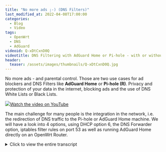 ```yaml
---
title: "No more ads ;-) (DNS Filters)"
last_modified_at: 2022-04-08T17:00:00
categories:
  - Blog
  - Video
tags:
  - OpenWrt
  - DNS
  - AdGuard
videoid: Q-xDtCxnD0Q
videotitle: DNS Filtering with AdGuard Home or Pi-hole - with or without OpenWrt
header:
  teaser: /assets/images/thumbnails/Q-xDtCxnD0Q.jpg
---
```


No more ads - and parental control. Those are two use cases for ad blockers and DNS Filters like **AdGuard Home** or **Pi-hole (R)**. Privacy and protection of your data in the internet, blocking ads and the use of DNS White Lists or Black Lists. 

<a href="https://www.youtube.com/watch?v={{page.videoid}}"><img src="/assets/images/thumbnails/{{page.videoid}}.jpg">Watch the video on YouTube</a>

The main challenge for many people is the integration in the network, i.e. the redirection of DNS traffic to the Pi-hole or AdGuard Home machine. We will have a look into 4 options, using DHCP option 6, the DNS Forwarder option, iptables filter rules on port 53 as well as running AdGuard Home directly on an OpenWrt Router.



<details>
	<summary>Click to view the entire transcript</summary>

Hey guys, many thanks for tuning in. Here’s the breakdown of this episode in case you want to skip or fast forward. You can use the video chapters for this. Many thanks.Today we’re going to talk about DNS filtering. And – guys – we will not so much look into how to install or configure PiHole or adguard home – there’s many videos about this – What most people seem to struggle with is rather how to integrate in their networks and where to redirect IP traffic for DNS filtering. We’re going to focus on those. There are many ways to do that.

But first - why would we want to filter DNS? I can mainly see two use cases for this – the first one is removing or at least reducing ads, trackers and cookies. So comfort and privacy really. And the second use case is parental control.

How does that all work? When we browse to a web site like let’s say speedtest.net, then the browser would first query a DNS server (DNS is short for Domain name system) in order to find out what IP address speedtest.net has. It’s kind of like looking up a phone number in a phone book. You know the name and the city of the person you want to call and you can look up the phone number and then dial it. DNS does pretty much the same with IP addresses. Once the browser knows the IP address, it can then make an http or https request to that address and gets back an html document. Inside that document there are usually many other references to other sites or elements, such as text or pictures. But – at the same time – and that concerns the first use case – there are also commercial ad sites embedded. Your browser does the same with every single element in that page, looks it up in DNS and then requests it. Not only does this take time and hence slow down the page but also the result may be that we get a totally ad-overloaded page. But that’s not all. Those sites also send you cookies that are stored in your browser and can be used to track you across the internet. So if I were to browse let’s say the web site of a hotel or airline, then that site would send me a cookie and when I later browse to another site I would then magically get ads for hotels or air line travel. If we don’t want that to happen then we would need to work with a blacklist of sites that we want to filter – those advertising sites are actually quite well known. We could filter the traffic coming from those sites let’s say with a reverse proxy and basically throw it away – or we use a clever approach which DNS filters like PiHole and adguard home are using. That is – whenever a browser does a DNS lookup of one of those blacklisted sites, then we don’t give back the real IP address of that site but rather an address where there is nothing, such as the localhost address 127.0.0.1. The result would be that all those elements – cookies, ads, trackers etc. would either not be delivered to the client or would just be shown as blank spots in the web page. The advantage of using DNS for this is that we wouldn’t request the content and then throw it away but rather never request it in the first place.

In the lights of the second use case – parental control – we would rather work with a white list. That means that if someone browses to let’s say totally-inappropriate-stuff.com (I don’t know if that site actually exists) then we could go through the white list and see if the domain is in there. If it is, OK – go ahead. And if it is not, then we could give back the IP address of a different site such as stuff-appropriate-for-your-age.com or safe-search-engine.com. Again – I don’t know if those exist. I just made them up for the sake of explanation.

So we do know a lot of stuff already. We know what DNS does. We know that we can use whitelisting for parental control or that we can use blacklisting to prevent ads and trackers. 

Cool – how can we implement such a solution technically and what are the implications? I want to show you four different ways how you can filter DNS using PiHole or adguard home or basically any other DNS filtering application. Each of these solutions has various advantages, disadvantages and implications. Let’s go through them. If you have OpenWrt then you might prefer Solutions 3 and 4. If you don’t have OpenWrt or the like then you would be limited to Solution 1 and 2.

Just quickly before we do that we need to understand how our workstation or phone or tablet actually knows which DNS server it should use. Basically there are at least two ways we can let a device know about a DNS server. The first way is that we explicitly tell it to use a specific DNS server. In Windows, Linux and MacOS you can specify that on the properties of the network connection. There is a field where you can put in an IP address of a DNS server to use, for example 8.8.8.8 if you want to use google or 1.1.1.1 if you prefer cloudflare or any IP address given to you by your provider. 

The second method to tell your device which DNS server to use is DHCP. The DHCP server (that’s usually your router) does not only automatically give out IP and gateway addresses, but there are many other options in DHCP that can be used to tell a DHCP client like my laptop or phone or tablet how to get to certain services. For example we can set the domain name or – you have guessed – the DNS server to use as an option in DHCP. On the client you would just set the DNS server to automatic and it would then honor the suggestion from the DHCP server and use the DNS server that the DHCP server has told it to use.

And that leads us to the first implementation option – announcing the DNS server over DHCP. Here’s how things work in a home network without filtering. Your router is connected to your ISP and hence the internet on the WAN side. It requests a public IP V4 and/or IPV6 address from your ISP. It also receives an announcement which DNS server to use. Let’s call it dns.provider.com. 

On the LAN side, so inside your home, your router in turn acts as a DHCP server or relay and gives out either private IPv4 addresses – very popular is the 192.168.x range - or private or public IPV6 addresses. And it also usually tells all clients that it is acting at the same time not only as the default gateway to the internet but also as the DNS server. So typically clients would go to that router – the default gateway – and query DNS. The router would then forward that request to the DNS server from the ISP and then send back the result.

This is our first option for a hook into DNS filtering. We would use DHCP to tell the client that it should not use the router as a DNS server anymore but rather a third machine – and that would be of course the Pi Hole or adguard Home server. Once we do this, a client would then still use the router as a gateway but every DNS request would go to that third machine here and from there it would either go back to the router or directly to a DNS Server in the internet. How can we implement this ?

If we have control over the router with a firmware like OpenWrt or pfsense or OPNSense or Mikrotik RouterOS then we can modify that setting for the DNS server to use. On my OpenWrt router I would go to the LAN interface, then the DHCP tab, Advanced settings and here in the DHCP options I would then add a field with option number 6 comma and then the IP address of the DNS server to use. How do I know it’s option number 6 ? Well, first it’s written here in the help text and actually I just googled for DHCP options. That yields many results with documentation on various available options. Once I click on save and apply then every client who requests an IP address would get that information and if its DNS server address is set to automatic actually use it. The IP address that I put in here would then point to a Raspberry Pi running PiHole or a container running adguard home in ProxMox for example.

But what if I don’t have OpenWrt or the like ? What if I have a consumer grade router with stock firmware? Some router firmwares actually give you the possibility to put in some of these options. Let’s check for example the TP-Link firmware. Under DHCP – DHCP settings you can see that I can put in a primary and secondary DNS address. That’s actually setting DHCP option 6.

And what if my router firmware does not allow me to set that option at all ? Well in this case I would use a separate DHCP server. Usually your router acts as the DHCP server, but it doesn’t have to. It could as well be another machine, like a container or VM or another router. So we could switch off the DHCP Server on the internet gateway, your main router, and have another machine announce DHCP. 

Whenever a DHCP client is switched on it would broadcast into the network “Hey, is there any DHCP server here? I have a DHCP Request – I want an IP address” Our router would remain silent because we switched that functionality off. The dhcp server container in turn would shout back and say “Yes, I’m here – I have a DHCP offer for you – do you want to accept it?” - The client in turn would accept and the dhcp server would acknowledge and in turn rent or lease an IP address to the client. Alongside with the corresponding options. It might say – “OK – here’s your IP address. It’s going to be 192.168.0.123 – and this is valid for let’s say 12 hours. If you need to renew that lease then come back to me with a renewal request. If you don’t need it any more then please release it so that I can give it to others. And by the way – here’s your default gateway which is 192.168.0.1 – and your DNS server is going to be the PiHole or adguard over here which has the IP address 192.168.0.99”. How can we implement this ?

On most routers you can switch off the DHCP server functionality. Like here again in the TP-Link firmware I can tick the Disable radio button under DHCP Settings. In this old D-Link firmware I would go to Network settings and untick the “Enable DHCP Server” box. Of course I would now need a separate DHCP Server that serves IP addresses in my LAN – if I don’t want to use static IP addresses. Again – that could be a raspberry Pi or even a container – like here in my example I have an LXC container running in ProxMox and I have installed the isc-dhcp software package – that’s a simple dhcp server – and webmin in order to manage it. This container can now act as a DHCP Server and tell all clients that the default gateway is the router, so for example 192.168.0.1 but that the DNS server is our PiHole or Adguard Home instance running on a Pi or in a container. You could of yourse run the DHCP Server on your Pi as well rather than in a container.

Cool – so we have seen that we may use DHCP in order to redirect DNS traffic to a separate device such as a Raspberry Pi or an LXC container running PiHole or adguard home. In order to use this we don’t really need OpenWrt or the like but it can be done with consumer grade routers running stock firmware. On the Adguard home or PiHole Server we would in turn specify the router’s address to be used as upstream dns. Now – this solution has limitations especially when your primary concern is parental control, as we don’t really enforce the use of the suggested DNS server. A client could still configure another DNS server explicitly. I mean – it probably depends on the children’s age. This option is however an easy way to achieve ad filtering. Because in this use case the users would probably be compliant as you are offering real value by freeing them from something they don’t want.  

Before we move on, we have a short CALL TO ACTION – I need you to get involved please. I’d love to hear from you if you are using DNS blockers or any other means of filtering or blocking web traffic in any way. Please do share with all of us what your use case is, how long it took you to make it happen, how you went about it and if you are satisfied with the results. Also I’d love to hear from you which software you are using – is it Pi Hole or adguard or something totally different ? Please do leave a comment on youtube. Many thanks guys.

Awesome – I promised you a couple of solutions. So let’s have a look at our second setup option here. We had seen in the chapter before that what the router does when it receives a DNS request is that it forwards the request to the ISP’s DNS server. We may again use this as a hook for DNS filtering. The idea is that we now tell the router to forward DNS requests to the Pi Hole or adguard home server rather than to the ISP’s DNS. A client would hence continue to use the Router as DNS Server and the router in turn would forward that request to the Filtering Machine rather than directly to the ISP. 

This can again be done without specific router firmware. In the TP-Link firmware I would go to Network-WAN and tick the box “Use these DNS servers” and again put in the IP address of the DNS filter machine. On the D-Link firmware this option can be reached under Setup – Manual Internet connection setup. And again here you can input a DNS server address. On OpenWrt this is done under Network – DHCP and DNS. Put the IP address of your PiHole or Adguard Home into the DNS forwardings field. On The PiHole / Adguard, we would then however need to specify a public DNS address such as 8.8.8.8 or 1.1.1.1 as the upstream DNS because if we told it to go back to the router we would start an endless loop.

The limitations of this solution are essentially the same like for the first one, that means that there is no real enforcement to use the router as a DNS server. Furthermore this solution has one big disadvantage. In the logs and statistics of your DNS filtering application you would not be able to see which client initiated the request. All requests would rather come from the router. The advantage of this solution is that the router itself would use the filtering machine as a DNS server. 

Cool. So now we have seen two options to filter DNS traffic or rather to redirect DNS traffic with a clear focus on the ads prevention and privacy use case. If your main concern is enforcement or preventing leakage then the next solution is for you.

For this solution we do either need control over the router or we need a device in front of the router that can do net filtering. In one of the next episodes I will show how to use arp spoofing  to actually redirect IP traffic to a little raspberry pi – so that’s going to be a way to enforce stuff with stock firmware for example. But here let’s focus on a solution using OpenWrt and the built in linux firewall in order to forcefully redirect all DNS traffic to a third device – even if the user had explicitely specified another DNS Server address. A user could hence NOT use any other DNS Server. DNS requests from inside the LAN would ALWAYS gou through the PiHole or adguard.From a networking perspective we can easily identify DNS traffic because it’s UDP or TCP traffic that goes to a well known port number. That’s actually port number 53 for DNS. So all we have to do is redirect traffic going to any address to destination port 53 away to the Pi or container that is filtering DNS. What we want is that anything that comes in to port 53 from any device in the lan and wants to go to any device – be it the local router or 8.8.8.8 or any other DNS server – that this traffic would be redirected to the DNS Filter which is a Pi Hole or adguard Server. The DNS Filter Server in turn should use the router as a DNS upstream and should be allowed to go through to a DNS Server in the internet. In order to implement this, we will use the OpenWrt firewall or rather iptables.

The tricky part is that we have two exceptions. We can’t just divert EVERYTHING querying port 53. The router itself is one exception because it should still be allowed to query DNS from the internet normally. The second exception to the rule is the PiHole / adguard machine because it should be allowed to query the router in turn. For this we need some help. The basic iptables installation on OpenWrt does not give us the option to distinguish between a local ip address and a non-local request. A local address in that context means the address of any interface on the router itself. A non-local address is everything outside the router. For this we need the software module iptables-mod-extra. This provides us with the addrtype module which in turn can distinguish between local and non-local addresses. You can of course install that module in LuCI under System-Software, search for iptables-mod-extra and then click on install or on the command line with opkg install iptables-mod-extra.

Unfortunately there is no possibility to add this firewall rule graphically within LuCI. We need the custom firewall rules here and type in the iptables command by hand. The rule we add is iptables in the nat table – we append a rule to the PREROUTING chain so that it gets executed before anything else and we do want to exclude the PiHole or adguard itself so we say this only triggers when the mac address of the source making the request is not equal to the PiHole/adguard mac address and also it only triggers when the address of the source is NOT a local address. As a result the rule will not trigger for the router itself and it will not trigger for the Pihole /adguard. In all other cases we do a Destination NAT to the Pihole/adguard which can then filter and if need would be relay the filtered request back to the router which would then forward it to the internet. This way local addresses would also be resolved correctly.

In a nutshell this is really only one single line that we need to add into the custom firewall rules here. BUT – we need the iptables extra module here which actually provides us with the necessary addrtype option. Actually we need two lines – one for TCP and one for UDP. In order to activate the rule we need to restart the firewall service. Either in LuCI under system/startup and then click on “Restart” next to the firewall service or in an ssh shell where we can type /etc/init.d/firewall restart. You will find the rule in the description of the video of course.

Let’s see if this works. In my Test sandbox in Proxmox here I have a client machine which in turn uses a router VM on the same Proxmox. There are also two DNS filter containers. One is using PiHole and the other one has adguard home. The firewall rule redirects to the adguard container at the moment.

I open a command line and do an nslookup to an address that is on the ad blocking list. And – surprise – I can see that the redirect is working, but my client does not accept the response. It says that the reply is expected to come from the router but it comes from somewhere else – from adguard home.

That behavior is actually expected and basically a security feature. We get this message because our adguard server is in the same network and the reply does not go through the router. In order to remediate we can do two things. Either we put the adguard or PiHole into a separate network so that it has to route the reply back through the router, or we force it to go through the router by deleting the local network route. Let me show you this. I open a shell on the adguard server, I type ip route to see the routes. The default route goes through the gateway but everything on the local lan does not. If I delete that second route by typing ip route del and then the destination – let’s see what that does – back to my client.

Yep, now the nslookup works and comes back with the 0.0.0.0 address. Even if I try another DNS server – that’s the same result – I can’t go around it. I would need to use a VPN from my workstation to circumvent this.

On the router itself in turn everything works as normal. If I ssh into the router and do the nslookup there everything is OK. The error message at the bottom just means that this address has no entry for IPv6. The IPv4 address resolves normally. If I lookup a legitimate address you can see the difference.

Now let’s see if ad filtering is working. I go into the adguard home console and disable the filtering by clicking on the Disable protection button. Let me open speedtest.net in another tab and refresh -  all ad free for the moment, but that’s actually because of my privacy badger over here. Let me deactivate it. Refresh and as you can see I do get a lot of ads here. Now I reactivate the rules in adguard – but I just need to clear the cache of the browser because I have all those nasty tracker cookies - and refresh the browser – there you go – ad free. The page is actually trying to load more stuff but just can’t because of the DNS filter. Using both mechanisms at the same time – privacy plug in such as privacy badger plus DNS ad blocker gives the best results here.

Amazing. We have seen that we can use the router’s firewall to actually forcefully redirect DNS requests to a DNS filter installation. This use case is perfect for parental control and any other use case where you would want to make sure that all DNS requests are filtered such as leakage prevention.




Last but not least let me show you a fourth option – that’s actually the one which I am using at home. My kids are both of legal age so I don’t need parental control here. Furthermore I have a very powerful router here that has a lot of ram and disk so I can actually run adguard home directly on the router itself. The idea is to daisy chain first adguard which will directly answer DNS requests coming from the LAN and then dnsmasq behind which would then chain the request to the ISP if need would be. As DNS answers requests on Port 53, we need to decide which application will be occupying that port. By default, the native DNS server which is dnsmasq listens on port 53 and hence adguard can’t start. So I moved dnsmasq to a different port – I used 5353. Let’s see how to implement this.

Oh - when you do this – please make sure that you are connected to your router using its IP address, not its dns name – because we will be fiddling with DNS and hence you might otherwise lose the connection. Also – dnsmasq acts as the DHCP server – so it might be safer to use a static ip address on your PC while you do this rather than a DHCP address. Also – the order of doing things is quite important here. If you move dnsmasq to a different port before you install the adguard package, then the router would not find the software package server in the internet.

Adguard home is available as a software package in OpenWrt. Just go to system-software and install the adguardhome package. At the moment however adguard home can’t start because port 53 is occupied by dnsmasq.

First let me quickly show the output of netstat – we can nicely see dnsmasq listening on port 53 here. Now let’s move over to LuCI. In order to move dnsmasq to a different port, I need to go to Network – DHCP and DNS – then to the Advanced Settings Tab and down here we have the DNS server port field which I have set to 5353. But you could use any other port that’s not used by anything else. Once I restart dnsmasq I can then run netstat again in order to see the listening port which now has changed to 5353.

Now let me connect to the adguardhome web interface which by default is on port 3000. I work through the wizard. I set the web interface to port 3001 and the dns to port 53 of course. That’s the port where adguardhome will answer requests. Do not set the web interface to port 80 – that’s occupied by LuCi. Otherwise you will not be able to get into the web interface of the router any more. Specify a user and pass and we are good to configure. The adguard home service is now running. It comes up normally because port 53 was free. Here’s the netstat result again which shows the processes listening on these ports. We can see AdguardHome on port 53 and dnsmasq on port 5353.

Next I need to tell adguard home where to find the upstream DNS server which is of course the localhost IP address and then port number 5353. This can be done under settings – DNS settings where I type in the localhost in ipv4 and ipv6 format. 

When a DNS request comes in to the router it would now go directly to adguard home, then be daisy chained to dnsmasq running on port 5353 on the same router which would then in turn forward it to the ISPs DNS if need would be. If I wanted to do enforcement then I could of course add a modified version of the firewall rule from Solution 3 – just this time I would redirect to the localhost address rather than to an external address and also I would not have to specify a mac address exception.

Let me check if it is working. Quick nslookup to google. Refresh the dashboard. And yes, the request shows up here. Just something that you need to pay particular attention to when you run AdguardHome on your router. AdguardHome writes all requests into a json file here on the /tmp filesystem. And there is no control over that file filling up the partition. In other words- if you have a lot of DNS queries then this file will grow and can actually cause your router to stop DNS completely. So keep an eye on that.

Awesome – but let’s stop here – this is already a very long video….  hope you liked that episode – if so then a thumbs up is much appreciated. Please do leave me a comment about your DNS filter use case and don’t forget to subscribe – stay safe, stay healthy, bye for now !

</details>

